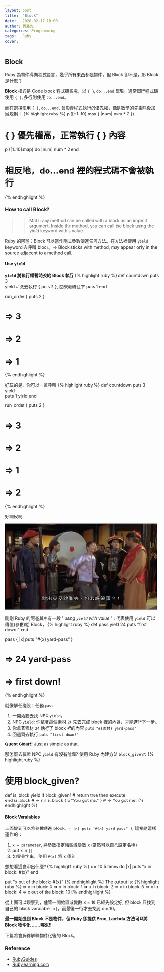 ```yaml
---
layout: post
title:  "Block"
date:   2020-02-17 18:00
author: 賈蓋先
categories: Programming  
tags:	Ruby 
cover: 
---
```


## Block  
Ruby 為物件導向程式語言，幾乎所有東西都是物件，但 Block 卻不是，那 Block 是什麼？

**Block** 指的是 Code block 程式碼區塊，以 `{ }`, `do...end` 呈現。通常單行程式碼使用 `{ }`, 多行則使用 `do...end`。

而在選擇使用 `{ }`, `do...end`, 會影響程式執行的優先權，像是數學的先乘除後加減規則：
{% highlight ruby %}
p ([*1..10].map { |num| num * 2 })
# { } 優先權高，正常執行 { } 內容

p ([1..10].map) do |num| num * 2 end
# 相反地，do...end 裡的程式碼不會被執行
{% endhighlight %}
### How to call Block?

>> Matz: any method can be called with a block as an implicit argument. Inside the method, you can call the block using the *yield* keyword with a value. 

Ruby 的阿爸：Block 可以當作隱式參數傳進任何方法。在方法裡使用 `yield` keyword 去呼叫 block。=> Block sticks with method, may appear only in the source adjacent to a method call. 

#### Use `yield`
**`yield` 將執行權暫時交給 Block 執行** 
{% highlight ruby %}
def countdown
  puts 3  
  yield      # 先去執行 { puts 2 }, 回來繼續往下
  puts 1
end

run_order { puts 2 }
# => 3 
# => 2
# => 1 
{% endhighlight %}

好玩的是，你可以一直呼叫
{% highlight ruby %}
def countdown
  puts 3  
  yield      
  puts 1
  yield 
end

run_order { puts 2 }
# => 3 
# => 2
# => 1
# => 2
{% endhighlight %}

好調皮啊

![yield](/assets/yield.jpeg)

剛剛 Ruby 的阿爸其中有一段 ' *using `yield` with value* '：代表使用 `yield` 可以傳值(參數)給 Block， 
{% highlight ruby %}
def pass
  yield 24
  puts "first down!"
end

pass { |x| puts "#{x} yard-pass" }
# => 24 yard-pass 
# => first down! 
{% endhighlight %}

就像解任務般：任務 `pass`
1. 一開始要去找 NPC `yield`，
2. NPC `yield`: 你拿著這個素材 `24` 先去完成 block 裡的內容，才能進行下一步。
3. 你拿著素材 `24` 執行了 block 裡的內容 `puts "#{素材} yard-pass"`
4. 回過頭去執行 `puts "first down!"`

**Quest Clear!!** Just as simple as that.

那怎麼去驗證 NPC `yield` 有沒有唬爛? 使用 Ruby 內建方法 `block_given?`:
{% highlight ruby %}
# 使用 block_given?
def is_block
   yield if block_given?  # return true then execute  
end
is_block # => nil 
is_block { p "You got me." } # => You got me.
{% endhighlight %}

#### Block Varaiables 
上面提到可以將參數傳進 block，`{ |x| puts "#{x} yard-pass" }`, 這裡是這樣運作的：

1. `x = parameter`, 將參數指定給區域變數 x (當然可以自己設定名稱) 
2. put x in `||`
3. 如果是字串，使用 `#{x}` 將 x 傳入

想想看這會印出什麼?
{% highlight ruby %}
x = 10 
5.times do |x|
  puts "x in block: #{x}"
end

put "x out of the block: #{x}" 
{% endhighlight %}
The output is: 
{% highlight ruby %}
=> x in block: 0
=> x in block: 1
=> x in block: 2
=> x in block: 3
=> x in block: 4
=> x out of the block: 10
{% endhighlight %}

從上面可以觀察到，儘管一開始區域變數 x = 10 已經先設定好, 但 block 只找到自己的 block varaiable `|x|`，而最後一行才去找到 x = 10。

**最一開始提到 Block 不是物件，但 Ruby 卻提供 Proc, Lambda 方法可以將 Block 物件化  ......哪泥!!**

下篇將會解釋解釋物件化後的 Block。

### Reference 
- [RubyGuides](https://www.rubyguides.com/2016/02/ruby-procs-and-lambdas/#Implicit_vs_Explicit_Blocks)
- [Rubylearning.com](http://rubylearning.com/satishtalim/ruby_blocks.html)